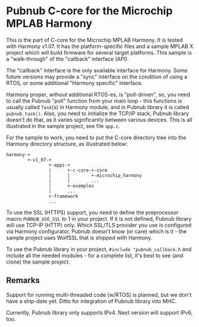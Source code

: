 # Pubnub C-core for the Microchip MPLAB Harmony

This is the part of C-core for the Microchip MPLAB Harmony.  It is tested
with Harmony v1.07. It has the  platform-specific files and a sample MPLAB X 
project which will build  firmware for several target platforms. This sample 
is a "walk-through" of the "callback" interface (API).

The "callback" interface is the only available interface for Harmony.
Some future versions may provide a "sync" interface on the condition
of using a RTOS, or some additional "Harmony specific" interface.

Harmony proper, without additional RTOS-es, is "poll-driven", so,
you need to call the Pubnub "poll" function from your main loop -
this functions is usually called `Task`(s) in Harmony module,
and in Pubnub library it is called `pubnub_task()`. Also, you need to
initialize the TCP/IP stack, Pubnub library doesn't do that, as it
varies significantly between various devices. This is all illustrated
in the sample project, see file `app.c`.

For the sample to work, you need to put the C-core directory tree
into the Harmony directory structure, as illustrated below:

    harmony-+
            +-v1_07-+
                    +-apps-+
                    |      +-c-core-+-core
                    |      |        +-microchip_harmony
                    |      |        ...
                    |      +-examples
                    |      ...
                    +-framework
                    ...

To use the SSL (HTTPS) support, you need to define the preprocessor
macro `PUBNUB_USE_SSL` to 1 in your project. If it is not defined, 
Pubnub library will use TCP-IP (HTTP) only. Which SSL/TLS provider
you use is configured via Harmony configurator, Pubnub doesn't
know (or care) which is it - the sample project uses WolfSSL that
is shipped with Harmony.

To use the Pubnub library in your project, `#include "pubnub_callback.h`
and include all the needed modules - for a complete list, it's best
to see (and clone) the sample project.


## Remarks

Support for running multi-threaded code (w/RTOS) is planned, but
we don't have a ship-date yet. Ditto for integration of Pubnub
library into MHC.

Currently, Pubnub library only supports IPv4. Next version will
support IPv6, too.
